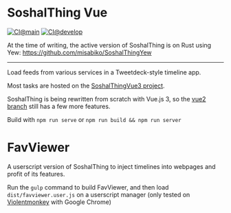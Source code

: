 # SoshalThing Vue

[![CI@main](https://github.com/misabiko/SoshalThingVue/actions/workflows/ci.yml/badge.svg?branch=main "CI@main")](https://github.com/misabiko/SoshalThingVue/actions/workflows/ci.yml)
[![CI@develop](https://github.com/misabiko/SoshalThingVue/actions/workflows/ci.yml/badge.svg?branch=develop "CI@develop")](https://github.com/misabiko/SoshalThingVue/actions/workflows/ci.yml)

At the time of writing, the active version of SoshalThing is on Rust using Yew: https://github.com/misabiko/SoshalThingYew

---

Load feeds from various services in a Tweetdeck-style timeline app.

Most tasks are hosted on the [SoshalThingVue3 project](https://github.com/misabiko/SoshalThing/projects/4).

SoshalThing is being rewritten from scratch with Vue.js 3, so the [vue2 branch](https://github.com/misabiko/SoshalThing/tree/vue2) still has a few more features.

Build with
`npm run serve`
or
`npm run build && npm run server`

# FavViewer

A userscript version of SoshalThing to inject timelines into webpages and profit of its features.

Run the `gulp` command to build FavViewer, and then load `dist/favviewer.user.js` on a userscript manager (only tested on [Violentmonkey](https://violentmonkey.github.io/) with Google Chrome)
